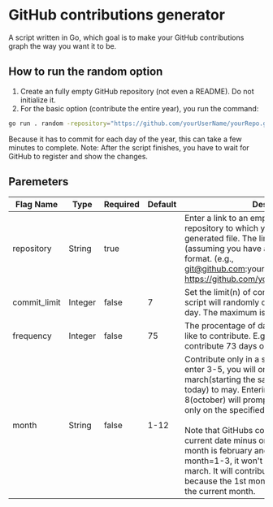 # GitHub contributions generator

A script written in Go, which goal is to make your GitHub contributions graph the way you want it to be.

## How to run the random option
1. Create an fully empty GitHub repository (not even a README). Do not initialize it.
2. For the basic option (contribute the entire year), you run the command:
```sh
go run . random -repository="https://github.com/yourUserName/yourRepo.git"
```
Because it has to commit for each day of the year, this can take a few minutes to complete.
Note: After the script finishes, you have to wait for GitHub to register and show the changes.

## Paremeters
| Flag Name        | Type    | Required | Default                                        | Description                                                                                                                                                                                                                                                                                                                                                                                                                                                                                                                                                                                |
|-------------------|---------|----------|------------------------------------------------|--------------------------------------------------------------------------------------------------------------------------------------------------------------------------------------------------------------------------------------------------------------------------------------------------------------------------------------------------------------------------------------------------------------------------------------------------------------------------------------------------------------------------------------------------------------------------------------------|
| repository        | String  | true     |                                       | Enter a link to an empty non-initialized GitHub repository to which you want to push the generated file. The link can be an SSH (assuming you have an ssh key) or the HTTPS format. (e.g., git@github.com:yourusername/yourrepo.git or https://github.com/yourusername/yourrepo.git)                                                                                                                                                                                                                                                                                                                                                                                                                                     |
| commit_limit          | Integer  | false     | 7                                         | Set the limit(n) of commits per single day. The script will randomly commit from 1 to n times a day. The maximum is 15 and the minimum is 1.                                                                                                                                                                                                                                                                                                      |
| frequency           | Integer  | false     | 75                                         | The procentage of days out of 365 you would like to contribute. E.g., if you enter 20, you will contribute 73 days out of 1 year.                                                                                                                                                                                                                                                                                                                                                                                                                                                                            |
| month         | String  | false    | 1-12                                             | Contribute only in a specific period. If you enter 3-5, you will only commit from march(starting the same day of month as today) to may. Entering only one number like 8(october) will prompt the script to commit only on the specified month. <br /> <br /> Note that GitHubs contribution time frame is current date minus one year. So if our current month is february and you enter the flag -month=1-3, it won't contribute from january to march. It will contribute from february to april, because the 1st month in contributions panel is the current month. |

